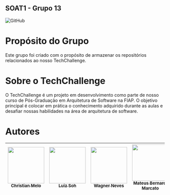 ## SOAT1 - Grupo 13

![GitHub](https://img.shields.io/github/license/dropbox/dropbox-sdk-java)

# Propósito do Grupo
Este grupo foi criado com o propósito de armazenar os repositórios relacionados ao nosso TechChallenge.

# Sobre o TechChallenge
O TechChallenge é um projeto em desenvolvimento como parte de nosso curso de Pós-Graduação em Arquitetura de Software na FIAP. O objetivo principal é colocar em prática o conhecimento adquirido durante as aulas e desafiar nossas habilidades na área de arquitetura de software.

# Autores

| [<img src="https://avatars.githubusercontent.com/u/28829303?s=400&v=4" width=115><br><sub>Christian Melo</sub>](https://github.com/christiandmelo) |  [<img src="https://avatars.githubusercontent.com/u/89987201?v=4" width=115><br><sub>Luiz Soh</sub>](https://github.com/luiz-soh) |  [<img src="https://avatars.githubusercontent.com/u/21027037?v=4" width=115><br><sub>Wagner Neves</sub>](https://github.com/nevesw) |  [<img src="https://avatars.githubusercontent.com/u/34692183?v=4" width=115><br><sub>Mateus Bernardi Marcato</sub>](https://github.com/xXMateus97Xx) |
| :---: | :---: | :---: | :---: |
